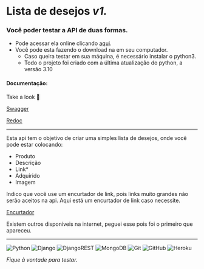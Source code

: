 # Lista de desejos <i> v1. </i>
 
### Você poder testar a API de duas formas.

* Pode acessar ela online clicando [aqui](https://qi-wishlist.herokuapp.com/).
* Você pode esta fazendo o download na em seu computador.
  * Caso queira testar em sua máquina, é necessário instalar o python3. 
  * Todo o projeto foi criado com a última atualização do python, a versão 3.10 

#### Documentação:
Take a look :eyes:

[Swagger](https://qi-wishlist.herokuapp.com/swagger/)

[Redoc](https://qi-wishlist.herokuapp.com/redoc/)
___

Esta api tem o objetivo de criar uma simples lista de desejos, onde você pode estar colocando:

* Produto
* Descrição
* Link*
* Adquirido
* Imagem
  
Indico que você use um encurtador de link, pois links muito grandes não serão aceitos na api.
Aqui está um encurtador de link caso necessite. 

 [Encurtador](https://www.encurtador.com.br/)

 Existem outros disponíveis na internet, peguei esse pois foi o primeiro que apareceu.

***
![Python](https://img.shields.io/badge/python-3670A0?style=for-the-badge&logo=python&logoColor=ffdd54)
![Django](https://img.shields.io/badge/django-%23092E20.svg?style=for-the-badge&logo=django&logoColor=white)
![DjangoREST](https://img.shields.io/badge/DJANGO-REST-ff1709?style=for-the-badge&logo=django&logoColor=white&color=ff1709&labelColor=gray)
![MongoDB](https://img.shields.io/badge/MongoDB-%234ea94b.svg?style=for-the-badge&logo=mongodb&logoColor=white)
![Git](https://img.shields.io/badge/git-%23F05033.svg?style=for-the-badge&logo=git&logoColor=white)
![GitHub](https://img.shields.io/badge/github-%23121011.svg?style=for-the-badge&logo=github&logoColor=white)
![Heroku](https://img.shields.io/badge/heroku-%23430098.svg?style=for-the-badge&logo=heroku&logoColor=white)

<i>Fique à vontade para testar.</i>


